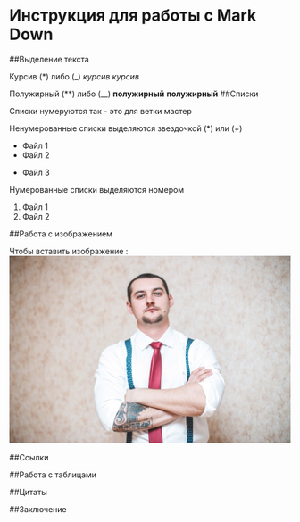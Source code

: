 # Инструкция для работы с Mark Down

##Выделение текста 

Курсив (*) либо (_)
*курсив*
_курсив_

Полужирный (**) либо (__)
**полужирный**
__полужирный__
##Списки

Списки нумеруются так - это для ветки мастер

Ненумерованные списки выделяются звездочкой (*) или (+)
* Файл 1
* Файл 2

+ Файл 3

Нумерованные списки выделяются номером
1. Файл 1
2. Файл 2


##Работа с изображением

Чтобы вставить изображение :
![Hello, Moto!](Evgen.jpg)


##Ссылки

##Работа с таблицами

##Цитаты

##Заключение
